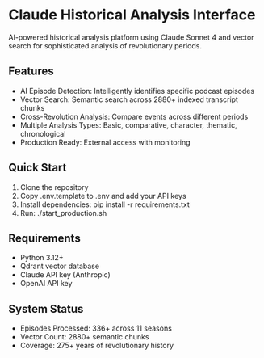 # Claude Historical Analysis Interface

AI-powered historical analysis platform using Claude Sonnet 4 and vector search for sophisticated analysis of revolutionary periods.

## Features
- AI Episode Detection: Intelligently identifies specific podcast episodes
- Vector Search: Semantic search across 2880+ indexed transcript chunks  
- Cross-Revolution Analysis: Compare events across different periods
- Multiple Analysis Types: Basic, comparative, character, thematic, chronological
- Production Ready: External access with monitoring

## Quick Start
1. Clone the repository
2. Copy .env.template to .env and add your API keys
3. Install dependencies: pip install -r requirements.txt
4. Run: ./start_production.sh

## Requirements
- Python 3.12+
- Qdrant vector database
- Claude API key (Anthropic)
- OpenAI API key

## System Status
- Episodes Processed: 336+ across 11 seasons
- Vector Count: 2880+ semantic chunks
- Coverage: 275+ years of revolutionary history
